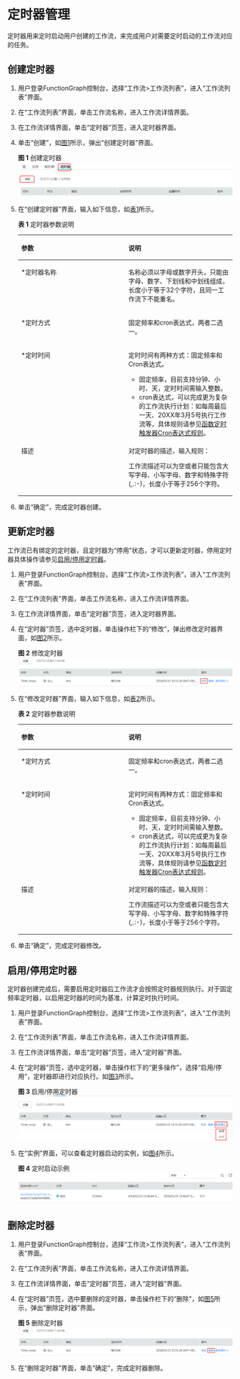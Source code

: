 # 定时器管理<a name="ZH-CN_TOPIC_0149027274"></a>

定时器用来定时启动用户创建的工作流，来完成用户对需要定时启动的工作流对应的任务。

## 创建定时器<a name="section11306441332"></a>

1.  用户登录FunctionGraph控制台，选择“工作流\>工作流列表”，进入“工作流列表”界面。
2.  在“工作流列表”界面，单击工作流名称，进入工作流详情界面。
3.  在工作流详情界面，单击“定时器”页签，进入定时器界面。
4.  单击“创建”，如[图1](#fig65119532045)所示，弹出“创建定时器”界面。

    **图 1**  创建定时器<a name="fig65119532045"></a>  
    ![](figures/创建定时器.png "创建定时器")

5.  在“创建定时器”界面，输入如下信息，如[表1](#table205212369246)所示。

    **表 1**  定时器参数说明

    <a name="table205212369246"></a>
    <table><thead align="left"><tr id="row0521736162419"><th class="cellrowborder" valign="top" width="50%" id="mcps1.2.3.1.1"><p id="p26011366242"><a name="p26011366242"></a><a name="p26011366242"></a>参数</p>
    </th>
    <th class="cellrowborder" valign="top" width="50%" id="mcps1.2.3.1.2"><p id="p760183652415"><a name="p760183652415"></a><a name="p760183652415"></a>说明</p>
    </th>
    </tr>
    </thead>
    <tbody><tr id="row76012361249"><td class="cellrowborder" valign="top" width="50%" headers="mcps1.2.3.1.1 "><p id="p260143652415"><a name="p260143652415"></a><a name="p260143652415"></a>*定时器名称</p>
    </td>
    <td class="cellrowborder" valign="top" width="50%" headers="mcps1.2.3.1.2 "><p id="p160183622419"><a name="p160183622419"></a><a name="p160183622419"></a>名称必须以字母或数字开头，只能由字母、数字、下划线和中划线组成，长度小于等于32个字符，且同一工作流下不能重名。</p>
    </td>
    </tr>
    <tr id="row1460153642414"><td class="cellrowborder" valign="top" width="50%" headers="mcps1.2.3.1.1 "><p id="p146073617249"><a name="p146073617249"></a><a name="p146073617249"></a>*定时方式</p>
    </td>
    <td class="cellrowborder" valign="top" width="50%" headers="mcps1.2.3.1.2 "><p id="p660113620243"><a name="p660113620243"></a><a name="p660113620243"></a>固定频率和cron表达式，两者二选一。</p>
    </td>
    </tr>
    <tr id="row1260936142416"><td class="cellrowborder" valign="top" width="50%" headers="mcps1.2.3.1.1 "><p id="p86003612414"><a name="p86003612414"></a><a name="p86003612414"></a>*定时时间</p>
    </td>
    <td class="cellrowborder" valign="top" width="50%" headers="mcps1.2.3.1.2 "><p id="p113651230131610"><a name="p113651230131610"></a><a name="p113651230131610"></a>定时时间有两种方式：固定频率和Cron表达式。</p>
    <a name="ul18461540181612"></a><a name="ul18461540181612"></a><ul id="ul18461540181612"><li>固定频率，目前支持分钟、小时、天，定时时间需输入整数。</li><li>cron表达式，可以完成更为复杂的工作流执行计划：如每周最后一天、20XX年3月5号执行工作流等，具体规则请参见<a href="函数定时触发器Cron表达式规则.md">函数定时触发器Cron表达式规则</a>。</li></ul>
    </td>
    </tr>
    <tr id="row116023618246"><td class="cellrowborder" valign="top" width="50%" headers="mcps1.2.3.1.1 "><p id="p1601365243"><a name="p1601365243"></a><a name="p1601365243"></a>描述</p>
    </td>
    <td class="cellrowborder" valign="top" width="50%" headers="mcps1.2.3.1.2 "><p id="p166810366244"><a name="p166810366244"></a><a name="p166810366244"></a>对定时器的描述，输入规则：</p>
    <p id="p1268183662419"><a name="p1268183662419"></a><a name="p1268183662419"></a>工作流描述可以为空或者只能包含大写字母、小写字母、数字和特殊字符(,.:-)，长度小于等于256个字符。</p>
    </td>
    </tr>
    </tbody>
    </table>

6.  单击“确定”，完成定时器创建。

## 更新定时器<a name="section1075155619475"></a>

工作流已有绑定的定时器，且定时器为“停用”状态，才可以更新定时器，停用定时器具体操作请参见[启用/停用定时器](#section377175684716)。

1.  用户登录FunctionGraph控制台，选择“工作流\>工作流列表”，进入“工作流列表”界面。
2.  在“工作流列表”界面，单击工作流名称，进入工作流详情界面。
3.  在工作流详情界面，单击“定时器”页签，进入定时器界面。
4.  在“定时器”页签，选中定时器，单击操作栏下的“修改”，弹出修改定时器界面，如[图2](#fig101891047123112)所示。

    **图 2**  修改定时器<a name="fig101891047123112"></a>  
    ![](figures/修改定时器.png "修改定时器")

5.  在“修改定时器”界面，输入如下信息，如[表2](#table5422943123312)所示。

    **表 2**  定时器参数说明

    <a name="table5422943123312"></a>
    <table><thead align="left"><tr id="row3430104313330"><th class="cellrowborder" valign="top" width="50%" id="mcps1.2.3.1.1"><p id="p13360144910333"><a name="p13360144910333"></a><a name="p13360144910333"></a>参数</p>
    </th>
    <th class="cellrowborder" valign="top" width="50%" id="mcps1.2.3.1.2"><p id="p3360249193310"><a name="p3360249193310"></a><a name="p3360249193310"></a>说明</p>
    </th>
    </tr>
    </thead>
    <tbody><tr id="row17430543183319"><td class="cellrowborder" valign="top" width="50%" headers="mcps1.2.3.1.1 "><p id="p236084913312"><a name="p236084913312"></a><a name="p236084913312"></a>*定时方式</p>
    </td>
    <td class="cellrowborder" valign="top" width="50%" headers="mcps1.2.3.1.2 "><p id="p18360849203310"><a name="p18360849203310"></a><a name="p18360849203310"></a>固定频率和cron表达式，两者二选一。</p>
    </td>
    </tr>
    <tr id="row243064393315"><td class="cellrowborder" valign="top" width="50%" headers="mcps1.2.3.1.1 "><p id="p20360114911337"><a name="p20360114911337"></a><a name="p20360114911337"></a>*定时时间</p>
    </td>
    <td class="cellrowborder" valign="top" width="50%" headers="mcps1.2.3.1.2 "><p id="p15140736554"><a name="p15140736554"></a><a name="p15140736554"></a>定时时间有两种方式：固定频率和Cron表达式。</p>
    <a name="ul1114073618515"></a><a name="ul1114073618515"></a><ul id="ul1114073618515"><li>固定频率，目前支持分钟、小时、天，定时时间需输入整数。</li><li>cron表达式，可以完成更为复杂的工作流执行计划：如每周最后一天、20XX年3月5号执行工作流等，具体规则请参见<a href="函数定时触发器Cron表达式规则.md">函数定时触发器Cron表达式规则</a>。</li></ul>
    </td>
    </tr>
    <tr id="row0430144314339"><td class="cellrowborder" valign="top" width="50%" headers="mcps1.2.3.1.1 "><p id="p15360114910336"><a name="p15360114910336"></a><a name="p15360114910336"></a>描述</p>
    </td>
    <td class="cellrowborder" valign="top" width="50%" headers="mcps1.2.3.1.2 "><p id="p1836819495331"><a name="p1836819495331"></a><a name="p1836819495331"></a>对定时器的描述，输入规则：</p>
    <p id="p123681049103318"><a name="p123681049103318"></a><a name="p123681049103318"></a>工作流描述可以为空或者只能包含大写字母、小写字母、数字和特殊字符(,.:-)，长度小于等于256个字符。</p>
    </td>
    </tr>
    </tbody>
    </table>

6.  单击“确定”，完成定时器修改。

## 启用/停用定时器<a name="section377175684716"></a>

定时器创建完成后，需要启用定时器后工作流才会按照定时器规则执行。对于固定频率定时器，以启用定时器的时间为基准，计算定时执行时间。

1.  用户登录FunctionGraph控制台，选择“工作流\>工作流列表”，进入“工作流列表”界面。
2.  在“工作流列表”界面，单击工作流名称，进入工作流详情界面。
3.  在工作流详情界面，单击“定时器”页签，进入“定时器”界面。
4.  在“定时器”页签，选中定时器，单击操作栏下的“更多操作”，选择“启用/停用”，定时器即进行对应执行。如[图3](#fig203121145163619)所示。

    **图 3**  启用/停用定时器<a name="fig203121145163619"></a>  
    ![](figures/启用-停用定时器.png "启用-停用定时器")

5.  在“实例”界面，可以查看定时器启动的实例，如[图4](#fig35834023810)所示。

    **图 4**  定时启动示例<a name="fig35834023810"></a>  
    ![](figures/定时启动示例.png "定时启动示例")


## 删除定时器<a name="section0783562477"></a>

1.  用户登录FunctionGraph控制台，选择“工作流\>工作流列表”，进入“工作流列表”界面。
2.  在“工作流列表”界面，单击工作流名称，进入工作流详情界面。
3.  在工作流详情界面，单击“定时器”页签，进入“定时器”界面。
4.  在“定时器”页签，选中要删除的定时器，单击操作栏下的“删除”，如[图5](#fig1131271219445)所示，弹出“删除定时器”界面。

    **图 5**  删除定时器<a name="fig1131271219445"></a>  
    ![](figures/删除定时器.png "删除定时器")

5.  在“删除定时器”界面，单击“确定”，完成定时器删除。

